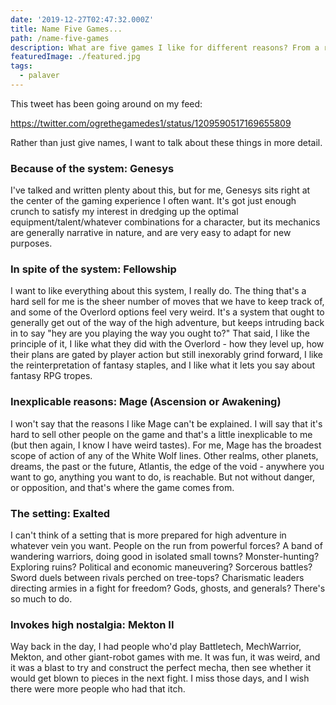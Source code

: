 ```yaml
---
date: '2019-12-27T02:47:32.000Z'
title: Name Five Games...
path: /name-five-games
description: What are five games I like for different reasons? From a recent tweet
featuredImage: ./featured.jpg
tags:
  - palaver
---
```

    


This tweet has been going around on my feed:

https://twitter.com/ogrethegamedes1/status/1209590517169655809

Rather than just give names, I want to talk about these things in more detail.

### Because of the system: Genesys

I've talked and written plenty about this, but for me, Genesys sits right at the center of the gaming experience I often want. It's got just enough crunch to satisfy my interest in dredging up the optimal equipment/talent/whatever combinations for a character, but its mechanics are generally narrative in nature, and are very easy to adapt for new purposes.

### In spite of the system: Fellowship

I want to like everything about this system, I really do. The thing that's a hard sell for me is the sheer number of moves that we have to keep track of, and some of the Overlord options feel very weird. It's a system that ought to generally get out of the way of the high adventure, but keeps intruding back in to say "hey are you playing the way you ought to?" That said, I like the principle of it, I like what they did with the Overlord - how they level up, how their plans are gated by player action but still inexorably grind forward, I like the reinterpretation of fantasy staples, and I like what it lets you say about fantasy RPG tropes.

### Inexplicable reasons: Mage (Ascension or Awakening)

I won't say that the reasons I like Mage can't be explained. I will say that it's hard to sell other people on the game and that's a little inexplicable to me (but then again, I know I have weird tastes). For me, Mage has the broadest scope of action of any of the White Wolf lines. Other realms, other planets, dreams, the past or the future, Atlantis, the edge of the void - anywhere you want to go, anything you want to do, is reachable. But not without danger, or opposition, and that's where the game comes from.

### The setting: Exalted

I can't think of a setting that is more prepared for high adventure in whatever vein you want. People on the run from powerful forces? A band of wandering warriors, doing good in isolated small towns? Monster-hunting? Exploring ruins? Political and economic maneuvering? Sorcerous battles? Sword duels between rivals perched on tree-tops? Charismatic leaders directing armies in a fight for freedom? Gods, ghosts, and generals? There's so much to do.

### Invokes high nostalgia: Mekton II

Way back in the day, I had people who'd play Battletech, MechWarrior, Mekton, and other giant-robot games with me. It was fun, it was weird, and it was a blast to try and construct the perfect mecha, then see whether it would get blown to pieces in the next fight. I miss those days, and I wish there were more people who had that itch.


    